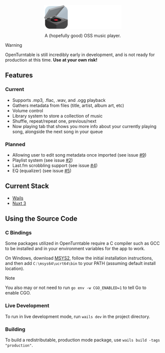 
<p align="center">
    <img src="./.github/assets/wordmark.png" alt="OpenTurntable" style="width:50%; height:auto; margin-bottom: 10px;">
    <br/>
    A (hopefully good) OSS music player.
</p>

> [!WARNING] 
> OpenTurntable is still incredibly early in development, and is not ready for
> production at this time.
> **Use at your own risk!**

## Features
### Current
- Supports .mp3, .flac, .wav, and .ogg playback
- Gathers metadata from files (title, artist, album art, etc)
- Volume control
- Library system to store a collection of music
- Shuffle, repeat/repeat one, previous/next
- Now playing tab that shows you more info about your currently playing song, alongside the next song in your queue

### Planned
- Allowing user to edit song metadata once imported (see issue [#9](https://github.com/TheRandomMelon/OpenTurntable/issues/9))
- Playlist system (see issue [#2](https://github.com/TheRandomMelon/OpenTurntable/issues/2))
- Last.fm scrobbling support (see issue [#4](https://github.com/TheRandomMelon/OpenTurntable/issues/4))
- EQ (equalizer) (see issue [#5](https://github.com/TheRandomMelon/OpenTurntable/issues/5))

## Current Stack
- [Wails](https://wails.io)
- [Nuxt 3](https://nuxt.com)

## Using the Source Code

### C Bindings
Some packages utilized in OpenTurntable require a C compiler such as GCC to be installed and in your environment variables for the app to work.

On Windows, download [MSYS2](https://www.msys2.org), follow the initial installation instructions, and then add `C:\msys64\ucrt64\bin` to your PATH (assuming default install location).

> [!NOTE]
> You also may or not need to run `go env -w CGO_ENABLED=1` to tell Go to enable CGO.

### Live Development
To run in live development mode, run `wails dev` in the project directory.

### Building
To build a redistributable, production mode package, use `wails build -tags "production"`.
